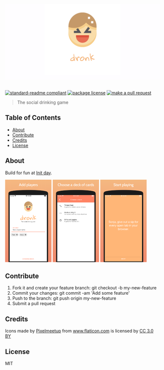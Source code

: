 <div align="center">
    <img src="assets/feature-graphic.png">
</div>
<br>

[![standard-readme compliant](https://img.shields.io/badge/readme%20style-standard-brightgreen.svg?style=flat-square)](https://github.com/RichardLitt/standard-readme)
[![package license](https://img.shields.io/npm/l/dronk.svg?style=flat-square)](https://npmjs.org/package/dronk)
[![make a pull request](https://img.shields.io/badge/PRs-welcome-brightgreen.svg?style=flat-square)](http://makeapullrequest.com)

> The social drinking game

## Table of Contents

- [About](#about)
- [Contribute](#contribute)
- [Credits](#credits)
- [License](#License)

## About

Build for fun at [Init day](https://www.fullfacing.com/).

<div style="display: inline-block;">
    <img width="30%" src="assets/screenshot-1.png">
    <img width="30%" src="assets/screenshot-2.png">
    <img width="30%" src="assets/screenshot-3.png">
</div>

## Contribute

1. Fork it and create your feature branch: git checkout -b my-new-feature
2. Commit your changes: git commit -am 'Add some feature'
3. Push to the branch: git push origin my-new-feature 
4. Submit a pull request

## Credits

<div>Icons made by <a href="https://www.flaticon.com/authors/pixelmeetup" title="Pixelmeetup">Pixelmeetup</a> from <a href="https://www.flaticon.com/" title="Flaticon">www.flaticon.com</a> is licensed by <a href="http://creativecommons.org/licenses/by/3.0/" title="Creative Commons BY 3.0" target="_blank">CC 3.0 BY</a></div>

## License

MIT


    